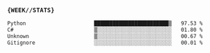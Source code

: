 ### `{WEEK//STATS}` 
<!--START_SECTION:waka-->

```txt
Python                      ████████████████████████▒   97.53 %
C#                          ▒░░░░░░░░░░░░░░░░░░░░░░░░   01.80 %
Unknown                     ▒░░░░░░░░░░░░░░░░░░░░░░░░   00.67 %
Gitignore                   ░░░░░░░░░░░░░░░░░░░░░░░░░   00.01 %
```

<!--END_SECTION:waka-->

